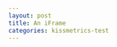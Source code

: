 ```yaml
---
layout: post
title: An iFrame
categories: kissmetrics-test
---
```

<script>
  var url = (window.location != window.parent.location) ? document.referrer: document.location;
  var ref = (window.location != window.parent.location) ? window.parent.document.referrer: document.referrer;

  document.write('window.location = ' + window.location + "\n\n");
  document.write('window.parent.location = ' + window.parent.location + "\n\n");
  document.write('document.referrer = ' + document.referrer + "\n\n");
  document.write('document.location = ' + document.location + "\n\n");
  document.write('window.parent.document.referrer = ' + window.parent.document.referrer + "\n\n"); // only one where access is out of bounds
  document.write('document.referrer = ' + document.referrer + "\n\n");
  document.write('URL within iFrame interpreted as \"' + url +'\"');
  document.write('Referrer within iFrame interpreted as \"' + ref + '\"');
</script>
